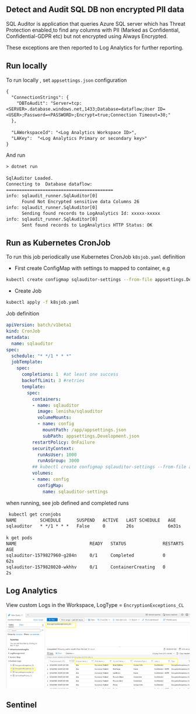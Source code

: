 ## Detect and Audit SQL DB non encrypted PII data

SQL Auditor is application that queries Azure SQL server which has Threat Protection enabled,to find any columns with PII (Marked as Confidential, Confidential-GDPR etc) but not encrypted using Always Encrypted.

These exceptions are then reported to Log Analytics for further reporting.

## Run locally

To run locally , set `appsettings.json` configuration
```
{
  "ConnectionStrings": {
    "DBToAudit": "Server=tcp:<SERVER>.database.windows.net,1433;Database=dataflow;User ID=<USER>;Password=<PASSWORD>;Encrypt=true;Connection Timeout=30;"
  },

  "LAWorkspaceId": "<Log Analytics Workspace ID>",
  "LAKey":  "<Log Analytics Primary or secondary key>"
}
```

And run
```
> dotnet run 

SqlAuditor Loaded.
Connecting to  Database dataflow:
=========================================
info: sqlaudit_runner.SqlAuditor[0]
      Found Not Encrypted sensitive data Columns 26
info: sqlaudit_runner.SqlAuditor[0]
      Sending found records to LogAnalytics Id: xxxxx-xxxxx
info: sqlaudit_runner.SqlAuditor[0]
      Sent found records to LogAnalytics HTTP Status: OK
```

## Run as Kubernetes CronJob
To run this job periodically use Kubernetes CronJob  `k8sjob.yaml` definition

- First create ConfigMap with settings to mapped to container, e.g

```sh
kubectl create configmap sqlauditor-settings --from-file appsettings.Development.json
```

- Create Job
```sh
kubectl apply -f k8sjob.yaml
```

Job definition

```yaml
apiVersion: batch/v1beta1
kind: CronJob
metadata:
  name: sqlauditor
spec:
  schedule: "* */1 * * *"
  jobTemplate:
    spec:
      completions: 1  #at least one success
      backoffLimit: 3 #retries
      template:
        spec:
          containers:
          - name: sqlauditor
            image: lenisha/sqlauditor
            volumeMounts:
            - name: config
              mountPath: /app/appsettings.json
              subPath: appsettings.Development.json
          restartPolicy: OnFailure
          securityContext:
            runAsUser: 1000
            runAsGroup: 3000
          ## kubectl create configmap sqlauditor-settings --from-file appsettings.Development.json
          volumes:
          - name: config 
            configMap:
              name: sqlauditor-settings   
```

when running, see job defined and completed runs
```
 kubectl get cronjobs
NAME         SCHEDULE      SUSPEND   ACTIVE   LAST SCHEDULE   AGE
sqlauditor   * */1 * * *   False     0        26s             6m31s

k get pods
NAME                            READY   STATUS              RESTARTS   AGE
sqlauditor-1579827960-g284n     0/1     Completed           0          62s
sqlauditor-1579828020-wkhhv     0/1     ContainerCreating   0          2s
```

## Log Analytics

View custom Logs in the Workspace, LogType = `EncryptionExceptions_CL`

![docs](./docs/LogAnalytics.png)

## Sentinel